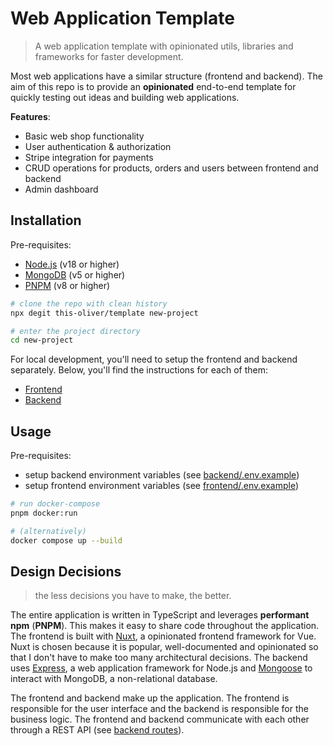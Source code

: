 # Web Application Template

> A web application template with opinionated utils, libraries and frameworks for faster development.

Most web applications have a similar structure (frontend and backend). The aim of this repo is to provide an **opinionated** end-to-end template for quickly testing out ideas and building web applications.

**Features**:

- Basic web shop functionality
- User authentication & authorization
- Stripe integration for payments
- CRUD operations for products, orders and users between frontend and backend
- Admin dashboard

## Installation

Pre-requisites:

- [Node.js](https://nodejs.org/en/) (v18 or higher)
- [MongoDB](https://www.mongodb.com/) (v5 or higher)
- [PNPM](https://pnpm.io/) (v8 or higher)

```bash
# clone the repo with clean history
npx degit this-oliver/template new-project

# enter the project directory
cd new-project
```

For local development, you'll need to setup the frontend and backend separately. Below, you'll find the instructions for each of them:

- [Frontend](frontend/README.md)
- [Backend](backend/README.md)

## Usage

Pre-requisites:

- setup backend environment variables (see [backend/.env.example](backend/.env.example))
- setup frontend environment variables (see [frontend/.env.example](frontend/.env.example))

```bash
# run docker-compose
pnpm docker:run

# (alternatively)
docker compose up --build
```

## Design Decisions

> the less decisions you have to make, the better.

The entire application is written in TypeScript and leverages **performant npm** (**PNPM**). This makes it easy to share code throughout the application. The frontend is built with [Nuxt](https://nuxt.com/), a opinionated frontend framework for Vue. Nuxt is chosen because it is popular, well-documented and opinionated so that I don't have to make too many architectural decisions. The backend uses [Express](https://expressjs.com/), a web application framework for Node.js and [Mongoose](https://mongoosejs.com/) to interact with MongoDB, a non-relational database.

The frontend and backend make up the application. The frontend is responsible for the user interface and the backend is responsible for the business logic. The frontend and backend communicate with each other through a REST API (see [backend routes](./backend/src/router/index.ts)).
